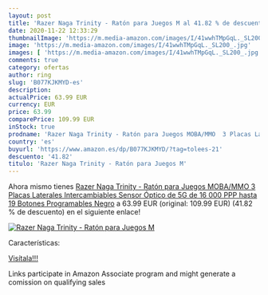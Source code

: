 ```yaml
---
layout: post
title: 'Razer Naga Trinity - Ratón para Juegos M al 41.82 % de descuento'
date: 2020-11-22 12:33:29
thumbnailImage: 'https://m.media-amazon.com/images/I/41wwhTMpGqL._SL200_.jpg'
image: 'https://m.media-amazon.com/images/I/41wwhTMpGqL._SL200_.jpg'
images: [ 'https://m.media-amazon.com/images/I/41wwhTMpGqL._SL200_.jpg' ]
comments: true
category: ofertas
author: ring
slug: 'B077KJKMYD-es'
description:
actualPrice: 63.99 EUR
currency: EUR
price: 63.99
comparePrice: 109.99 EUR
inStock: true
prodname: 'Razer Naga Trinity - Ratón para Juegos MOBA/MMO  3 Placas Laterales Intercambiables  Sensor Óptico de 5G de 16 000 PPP  hasta 19 Botones Programables   Negro'
country: 'es'
buyurl: 'https://www.amazon.es/dp/B077KJKMYD/?tag=tolees-21'
descuento: '41.82'
titulo: 'Razer Naga Trinity - Ratón para Juegos M'
---
```


Ahora mismo tienes [Razer Naga Trinity - Ratón para Juegos MOBA/MMO  3 Placas Laterales Intercambiables  Sensor Óptico de 5G de 16 000 PPP  hasta 19 Botones Programables   Negro](https://www.amazon.es/dp/B077KJKMYD/?tag=tolees-21) a 63.99 EUR (original: 109.99 EUR) (41.82 %  de descuento) en el siguiente enlace!

[![Razer Naga Trinity - Ratón para Juegos M](https://m.media-amazon.com/images/I/41wwhTMpGqL._SL200_.jpg)](https://www.amazon.es/dp/B077KJKMYD/?tag=tolees-21)

Características:


[Visítala!!!](https://www.amazon.es/dp/B077KJKMYD/?tag=tolees-21)

Links participate in Amazon Associate program and might generate a comission on qualifying sales
